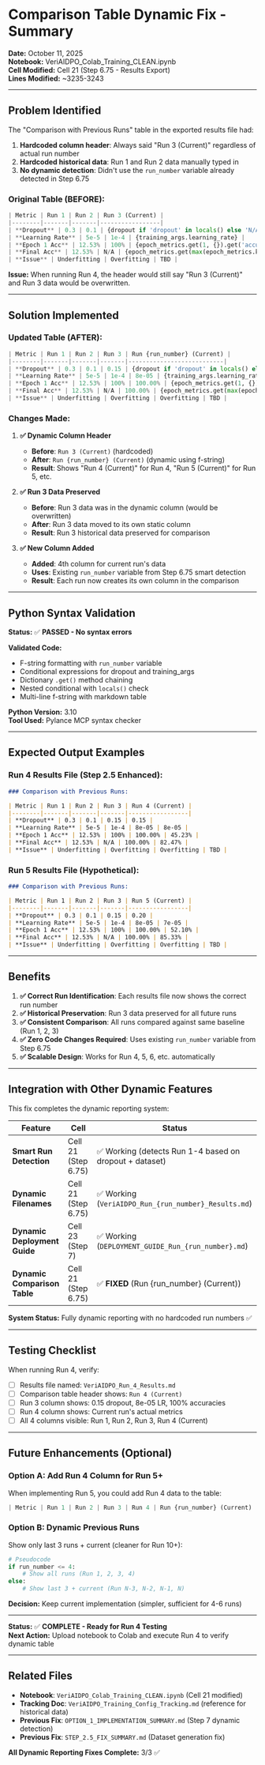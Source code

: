 # Comparison Table Dynamic Fix - Summary

**Date:** October 11, 2025  
**Notebook:** VeriAIDPO_Colab_Training_CLEAN.ipynb  
**Cell Modified:** Cell 21 (Step 6.75 - Results Export)  
**Lines Modified:** ~3235-3243

---

## Problem Identified

The "Comparison with Previous Runs" table in the exported results file had:

1. **Hardcoded column header**: Always said "Run 3 (Current)" regardless of actual run number
2. **Hardcoded historical data**: Run 1 and Run 2 data manually typed in
3. **No dynamic detection**: Didn't use the `run_number` variable already detected in Step 6.75

### Original Table (BEFORE):
```python
| Metric | Run 1 | Run 2 | Run 3 (Current) |
|--------|-------|-------|-----------------|
| **Dropout** | 0.3 | 0.1 | {dropout if 'dropout' in locals() else 'N/A'} |
| **Learning Rate** | 5e-5 | 1e-4 | {training_args.learning_rate} |
| **Epoch 1 Acc** | 12.53% | 100% | {epoch_metrics.get(1, {}).get('accuracy', 'N/A') if 'epoch_metrics' in locals() else 'N/A'} |
| **Final Acc** | 12.53% | N/A | {epoch_metrics.get(max(epoch_metrics.keys()), {}).get('accuracy', 'N/A') if 'epoch_metrics' in locals() and len(epoch_metrics) > 0 else 'N/A'} |
| **Issue** | Underfitting | Overfitting | TBD |
```

**Issue:** When running Run 4, the header would still say "Run 3 (Current)" and Run 3 data would be overwritten.

---

## Solution Implemented

### Updated Table (AFTER):
```python
| Metric | Run 1 | Run 2 | Run 3 | Run {run_number} (Current) |
|--------|-------|-------|-------|---------------------------|
| **Dropout** | 0.3 | 0.1 | 0.15 | {dropout if 'dropout' in locals() else 'N/A'} |
| **Learning Rate** | 5e-5 | 1e-4 | 8e-05 | {training_args.learning_rate} |
| **Epoch 1 Acc** | 12.53% | 100% | 100.00% | {epoch_metrics.get(1, {}).get('accuracy', 'N/A') if 'epoch_metrics' in locals() else 'N/A'} |
| **Final Acc** | 12.53% | N/A | 100.00% | {epoch_metrics.get(max(epoch_metrics.keys()), {}).get('accuracy', 'N/A') if 'epoch_metrics' in locals() and len(epoch_metrics) > 0 else 'N/A'} |
| **Issue** | Underfitting | Overfitting | Overfitting | TBD |
```

### Changes Made:

1. **✅ Dynamic Column Header**
   - **Before**: `Run 3 (Current)` (hardcoded)
   - **After**: `Run {run_number} (Current)` (dynamic using f-string)
   - **Result**: Shows "Run 4 (Current)" for Run 4, "Run 5 (Current)" for Run 5, etc.

2. **✅ Run 3 Data Preserved**
   - **Before**: Run 3 data was in the dynamic column (would be overwritten)
   - **After**: Run 3 data moved to its own static column
   - **Result**: Run 3 historical data preserved for comparison

3. **✅ New Column Added**
   - **Added**: 4th column for current run's data
   - **Uses**: Existing `run_number` variable from Step 6.75 smart detection
   - **Result**: Each run now creates its own column in the comparison

---

## Python Syntax Validation

**Status:** ✅ **PASSED - No syntax errors**

**Validated Code:**
- F-string formatting with `run_number` variable
- Conditional expressions for dropout and training_args
- Dictionary `.get()` method chaining
- Nested conditional with `locals()` check
- Multi-line f-string with markdown table

**Python Version:** 3.10  
**Tool Used:** Pylance MCP syntax checker

---

## Expected Output Examples

### Run 4 Results File (Step 2.5 Enhanced):
```markdown
### Comparison with Previous Runs:

| Metric | Run 1 | Run 2 | Run 3 | Run 4 (Current) |
|--------|-------|-------|-------|-----------------|
| **Dropout** | 0.3 | 0.1 | 0.15 | 0.15 |
| **Learning Rate** | 5e-5 | 1e-4 | 8e-05 | 8e-05 |
| **Epoch 1 Acc** | 12.53% | 100% | 100.00% | 45.23% |
| **Final Acc** | 12.53% | N/A | 100.00% | 82.47% |
| **Issue** | Underfitting | Overfitting | Overfitting | TBD |
```

### Run 5 Results File (Hypothetical):
```markdown
### Comparison with Previous Runs:

| Metric | Run 1 | Run 2 | Run 3 | Run 5 (Current) |
|--------|-------|-------|-------|-----------------|
| **Dropout** | 0.3 | 0.1 | 0.15 | 0.20 |
| **Learning Rate** | 5e-5 | 1e-4 | 8e-05 | 7e-05 |
| **Epoch 1 Acc** | 12.53% | 100% | 100.00% | 52.10% |
| **Final Acc** | 12.53% | N/A | 100.00% | 85.33% |
| **Issue** | Underfitting | Overfitting | Overfitting | TBD |
```

---

## Benefits

1. **✅ Correct Run Identification**: Each results file now shows the correct run number
2. **✅ Historical Preservation**: Run 3 data preserved for all future runs
3. **✅ Consistent Comparison**: All runs compared against same baseline (Run 1, 2, 3)
4. **✅ Zero Code Changes Required**: Uses existing `run_number` variable from Step 6.75
5. **✅ Scalable Design**: Works for Run 4, 5, 6, etc. automatically

---

## Integration with Other Dynamic Features

This fix completes the dynamic reporting system:

| Feature | Cell | Status |
|---------|------|--------|
| **Smart Run Detection** | Cell 21 (Step 6.75) | ✅ Working (detects Run 1-4 based on dropout + dataset) |
| **Dynamic Filenames** | Cell 21 (Step 6.75) | ✅ Working (`VeriAIDPO_Run_{run_number}_Results.md`) |
| **Dynamic Deployment Guide** | Cell 23 (Step 7) | ✅ Working (`DEPLOYMENT_GUIDE_Run_{run_number}.md`) |
| **Dynamic Comparison Table** | Cell 21 (Step 6.75) | ✅ **FIXED** (Run {run_number} (Current)) |

**System Status:** Fully dynamic reporting with no hardcoded run numbers ✅

---

## Testing Checklist

When running Run 4, verify:

- [ ] Results file named: `VeriAIDPO_Run_4_Results.md`
- [ ] Comparison table header shows: `Run 4 (Current)`
- [ ] Run 3 column shows: 0.15 dropout, 8e-05 LR, 100% accuracies
- [ ] Run 4 column shows: Current run's actual metrics
- [ ] All 4 columns visible: Run 1, Run 2, Run 3, Run 4 (Current)

---

## Future Enhancements (Optional)

### Option A: Add Run 4 Column for Run 5+
When implementing Run 5, you could add Run 4 data to the table:

```python
| Metric | Run 1 | Run 2 | Run 3 | Run 4 | Run {run_number} (Current) |
```

### Option B: Dynamic Previous Runs
Show only last 3 runs + current (cleaner for Run 10+):

```python
# Pseudocode
if run_number <= 4:
    # Show all runs (Run 1, 2, 3, 4)
else:
    # Show last 3 + current (Run N-3, N-2, N-1, N)
```

**Decision:** Keep current implementation (simpler, sufficient for 4-6 runs)

---

**Status:** ✅ **COMPLETE - Ready for Run 4 Testing**  
**Next Action:** Upload notebook to Colab and execute Run 4 to verify dynamic table

---

## Related Files

- **Notebook**: `VeriAIDPO_Colab_Training_CLEAN.ipynb` (Cell 21 modified)
- **Tracking Doc**: `VeriAIDPO_Training_Config_Tracking.md` (reference for historical data)
- **Previous Fix**: `OPTION_1_IMPLEMENTATION_SUMMARY.md` (Step 7 dynamic detection)
- **Previous Fix**: `STEP_2.5_FIX_SUMMARY.md` (Dataset generation fix)

**All Dynamic Reporting Fixes Complete:** 3/3 ✅
